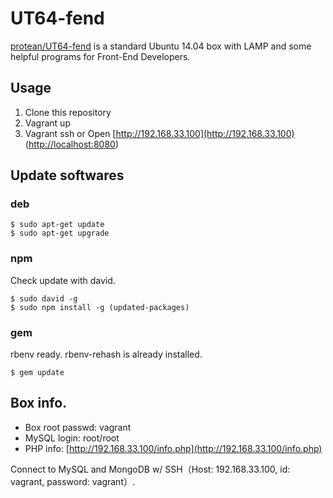 # UT64-fend

[protean/UT64-fend](https://vagrantcloud.com/protean/boxes/UT64-fend) is a standard Ubuntu 14.04 box with LAMP and some helpful programs for Front-End Developers.

## Usage

1. Clone this repository
2. Vagrant up
3. Vagrant ssh or Open [http://192.168.33.100](http://192.168.33.100) ([http://localhost:8080](http://localhost:8080))

## Update softwares

### deb

```
$ sudo apt-get update
$ sudo apt-get upgrade
```

### npm

Check update with david.

```
$ sudo david -g
$ sudo npm install -g (updated-packages)
```

### gem

rbenv ready. rbenv-rehash is already installed.

```
$ gem update
```

## Box info.

* Box root passwd: vagrant
* MySQL login: root/root
* PHP info: [http://192.168.33.100/info.php](http://192.168.33.100/info.php)

Connect to MySQL and MongoDB w/ SSH（Host: 192.168.33.100, id: vagrant, password: vagrant）.